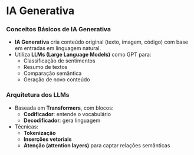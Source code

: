 # IA Generativa

### **Conceitos Básicos de IA Generativa**

- **IA Generativa** cria conteúdo original (texto, imagem, código) com base em entradas em linguagem natural.
- Utiliza **LLMs (Large Language Models)** como GPT para:
    - Classificação de sentimentos
    - Resumo de textos
    - Comparação semântica
    - Geração de novo conteúdo

### Arquitetura dos LLMs

- Baseada em **Transformers**, com blocos:
    - **Codificador**: entende o vocabulário
    - **Decodificador**: gera linguagem
- Técnicas:
    - **Tokenização**
    - **Inserções vetoriais**
    - **Atenção (attention layers)** para captar relações semânticas
